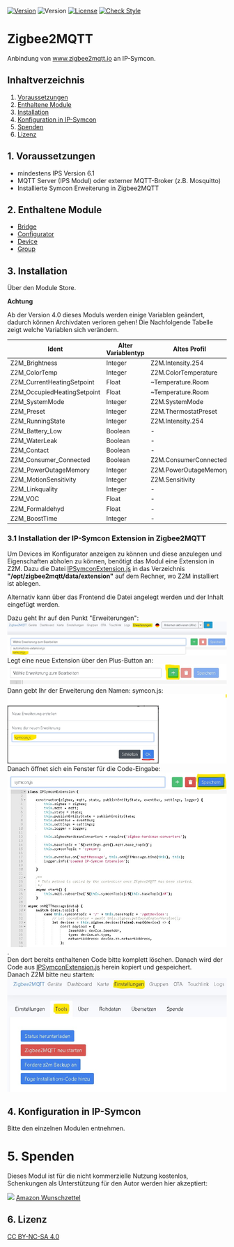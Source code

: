 [![Version](https://img.shields.io/badge/Symcon-PHPModul-red.svg)](https://www.symcon.de/service/dokumentation/entwicklerbereich/sdk-tools/sdk-php/)
![Version](https://img.shields.io/badge/Symcon%20Version-6.1%20%3E-blue.svg)
[![License](https://img.shields.io/badge/License-CC%20BY--NC--SA%204.0-green.svg)](https://creativecommons.org/licenses/by-nc-sa/4.0/)
[![Check Style](https://github.com/Schnittcher/IPS-Zigbee2MQTT/workflows/Check%20Style/badge.svg)](https://github.com/Schnittcher/IPS-Zigbee2MQTT/actions)

# Zigbee2MQTT
   Anbindung von www.zigbee2mqtt.io an IP-Symcon.

   ## Inhaltverzeichnis
   1. [Voraussetzungen](#1-voraussetzungen)
   2. [Enthaltene Module](#2-enthaltene-module)
   3. [Installation](#3-installation)
   4. [Konfiguration in IP-Symcon](#4-konfiguration-in-ip-symcon)
   5. [Spenden](#5-spenden)
   6. [Lizenz](#6-lizenz)

## 1. Voraussetzungen

* mindestens IPS Version 6.1
* MQTT Server (IPS Modul) oder externer MQTT-Broker (z.B. Mosquitto)
* Installierte Symcon Erweiterung in Zigbee2MQTT


## 2. Enthaltene Module

* [Bridge](Bridge/README.md)
* [Configurator](Configurator/README.md)
* [Device](Device/README.md)
* [Group](Group/README.md)

## 3. Installation
Über den Module Store.

**Achtung**

Ab der Version 4.0 dieses Moduls werden einige Variablen geändert, dadurch können Archivdaten verloren gehen!
Die Nachfolgende Tabelle zeigt welche Variablen sich verändern.


Ident | Alter Variablentyp | Altes Profil | Neuer Variablentyp | Neues Profil |
------------ | ------------- | ------------ | ------------- | -------------
Z2M_Brightness | Integer | Z2M.Intensity.254 | variabel | Integer
Z2M_ColorTemp | Integer | Z2M.ColorTemperature | variabel | Integer
Z2M_CurrentHeatingSetpoint | Float | ~Temperature.Room | variabel | Float
Z2M_OccupiedHeatingSetpoint | Float | ~Temperature.Room | variabel | Float
Z2M_SystemMode | Integer | Z2M.SystemMode | variabel | String
Z2M_Preset | Integer | Z2M.ThermostatPreset | variabel | String
Z2M_RunningState | Integer | Z2M.Intensity.254 | variabel | String
Z2M_Battery_Low | Boolean | - | ~Battery | Boolean
Z2M_WaterLeak | Boolean | - | ~Alert | Integer
Z2M_Contact | Boolean | - | ~Window.Reversed | Boolean
Z2M_Consumer_Connected | Boolean | Z2M.ConsumerConnected | variabel | Boolean
Z2M_PowerOutageMemory | Integer | Z2M.PowerOutageMemory | variabel | variabel
Z2M_MotionSensitivity | Integer | Z2M.Sensitivity | variabel | String
Z2M_Linkquality | Integer | - | variabel | Integer
Z2M_VOC | Float | - | variabel | Integer
Z2M_Formaldehyd | Float | - | variabel | Integer
Z2M_BoostTime | Integer | - | variabel | Integer

### 3.1 Installation der IP-Symcon Extension in Zigbee2MQTT

Um Devices im Konfigurator anzeigen zu können und diese anzulegen und Eigenschaften abholen zu können, benötigt das Modul eine Extension in Z2M.
Dazu die Datei [IPSymconExtension.js](libs/IPSymconExtension.js) in das Verzeichnis **"/opt/zigbee2mqtt/data/extension"** auf dem Rechner, wo Z2M installiert ist ablegen.<br>

Alternativ kann über das Frontend die Datei angelegt werden und der Inhalt eingefügt werden.

Dazu geht Ihr auf den Punkt "Erweiterungen": <br> ![Erweiterungen](https://github.com/Burki24/IPS-Zigbee2MQTT/blob/featureWithUserExtension/docs/pictures/Erweiterung_Z2M.jpg)<br> Legt eine neue Extension über den Plus-Button an:  ![Erweiterungen](https://github.com/Burki24/IPS-Zigbee2MQTT/blob/featureWithUserExtension/docs/pictures/Erweiterung_erstellen_1.jpg)<br> Dann gebt Ihr der Erweiterung den Namen: symcon.js:<br> ![Erweiterung erstellen](https://github.com/Burki24/IPS-Zigbee2MQTT/blob/featureWithUserExtension/docs/pictures/Erweiterung_erstellen.jpg)<br> Danach öffnet sich ein Fenster für die Code-Eingabe:<br> ![Code Eingabe](https://github.com/Burki24/IPS-Zigbee2MQTT/blob/featureWithUserExtension/docs/pictures/Erweiterung_code.jpg). <br>Den dort bereits enthaltenen Code bitte komplett löschen. Danach wird der Code aus [IPSymconExtension.js](libs/IPSymconExtension.js) herein kopiert und gespeichert.<br> Danach Z2M bitte neu starten: <br>![Code Eingabe](https://github.com/Burki24/IPS-Zigbee2MQTT/blob/featureWithUserExtension/docs/pictures/Erweiterung_neustart.jpg)<br>


## 4. Konfiguration in IP-Symcon
Bitte den einzelnen Modulen entnehmen.

# 5. Spenden

Dieses Modul ist für die nicht kommerzielle Nutzung kostenlos, Schenkungen als Unterstützung für den Autor werden hier akzeptiert:

<a href="https://www.paypal.com/cgi-bin/webscr?cmd=_s-xclick&hosted_button_id=EK4JRP87XLSHW" target="_blank"><img src="https://www.paypalobjects.com/de_DE/DE/i/btn/btn_donate_LG.gif" border="0" /></a> <a href="https://www.amazon.de/hz/wishlist/ls/3JVWED9SZMDPK?ref_=wl_share" target="_blank">Amazon Wunschzettel</a>

## 6. Lizenz

[CC BY-NC-SA 4.0](https://creativecommons.org/licenses/by-nc-sa/4.0/)